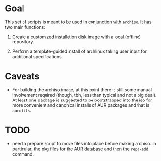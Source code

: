 # Goal

This set of scripts is meant to be used in conjunction with `archiso`. It has
two main functions: 

1. Create a customized installation disk image with a local (offline)
   repository. 

2. Perform a template-guided install of archlinux taking user input for
   additional specifications.  

# Caveats

- For building the archiso image, at this point there is still some manual involvement required (though, tbh, less than typical and not a big deal). At least one package is suggested to be bootstrapped into the iso for more convenient and canonical installs of AUR packages and that is `aurutils`. 

# TODO
- need a prepare script to move files into place before making  archiso. in particular, the pkg files for the AUR database and then the `repo-add` command. 
